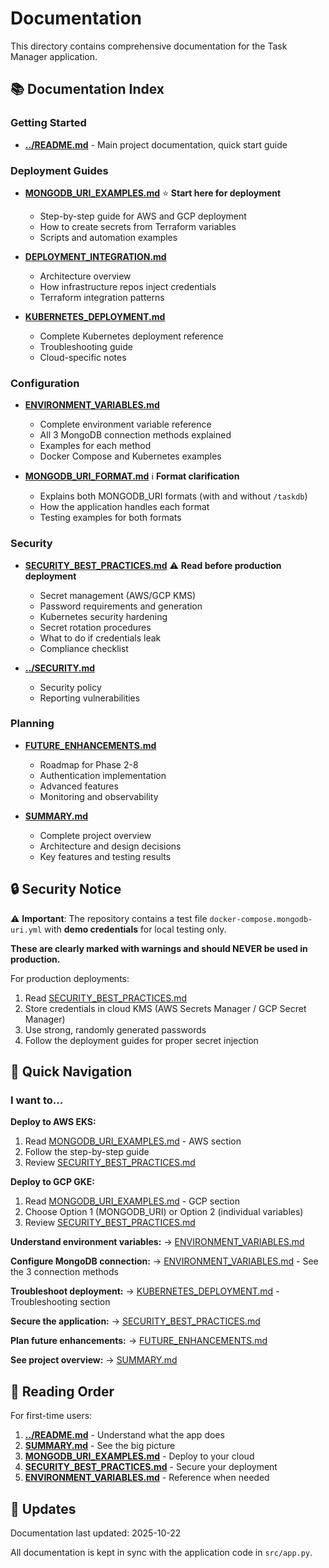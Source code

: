 # Documentation

This directory contains comprehensive documentation for the Task Manager application.

## 📚 Documentation Index

### Getting Started

- **[../README.md](../README.md)** - Main project documentation, quick start guide

### Deployment Guides

- **[MONGODB_URI_EXAMPLES.md](MONGODB_URI_EXAMPLES.md)** ⭐ **Start here for deployment**
  - Step-by-step guide for AWS and GCP deployment
  - How to create secrets from Terraform variables
  - Scripts and automation examples

- **[DEPLOYMENT_INTEGRATION.md](DEPLOYMENT_INTEGRATION.md)**
  - Architecture overview
  - How infrastructure repos inject credentials
  - Terraform integration patterns

- **[KUBERNETES_DEPLOYMENT.md](KUBERNETES_DEPLOYMENT.md)**
  - Complete Kubernetes deployment reference
  - Troubleshooting guide
  - Cloud-specific notes

### Configuration

- **[ENVIRONMENT_VARIABLES.md](ENVIRONMENT_VARIABLES.md)**
  - Complete environment variable reference
  - All 3 MongoDB connection methods explained
  - Examples for each method
  - Docker Compose and Kubernetes examples

- **[MONGODB_URI_FORMAT.md](MONGODB_URI_FORMAT.md)** ℹ️ **Format clarification**
  - Explains both MONGODB_URI formats (with and without `/taskdb`)
  - How the application handles each format
  - Testing examples for both formats

### Security

- **[SECURITY_BEST_PRACTICES.md](SECURITY_BEST_PRACTICES.md)** ⚠️ **Read before production deployment**
  - Secret management (AWS/GCP KMS)
  - Password requirements and generation
  - Kubernetes security hardening
  - Secret rotation procedures
  - What to do if credentials leak
  - Compliance checklist

- **[../SECURITY.md](../SECURITY.md)**
  - Security policy
  - Reporting vulnerabilities

### Planning

- **[FUTURE_ENHANCEMENTS.md](FUTURE_ENHANCEMENTS.md)**
  - Roadmap for Phase 2-8
  - Authentication implementation
  - Advanced features
  - Monitoring and observability

- **[SUMMARY.md](SUMMARY.md)**
  - Complete project overview
  - Architecture and design decisions
  - Key features and testing results

## 🔒 Security Notice

⚠️ **Important**: The repository contains a test file `docker-compose.mongodb-uri.yml` with **demo credentials** for local testing only.

**These are clearly marked with warnings and should NEVER be used in production.**

For production deployments:
1. Read [SECURITY_BEST_PRACTICES.md](SECURITY_BEST_PRACTICES.md)
2. Store credentials in cloud KMS (AWS Secrets Manager / GCP Secret Manager)
3. Use strong, randomly generated passwords
4. Follow the deployment guides for proper secret injection

## 🚀 Quick Navigation

### I want to...

**Deploy to AWS EKS:**
1. Read [MONGODB_URI_EXAMPLES.md](MONGODB_URI_EXAMPLES.md) - AWS section
2. Follow the step-by-step guide
3. Review [SECURITY_BEST_PRACTICES.md](SECURITY_BEST_PRACTICES.md)

**Deploy to GCP GKE:**
1. Read [MONGODB_URI_EXAMPLES.md](MONGODB_URI_EXAMPLES.md) - GCP section
2. Choose Option 1 (MONGODB_URI) or Option 2 (individual variables)
3. Review [SECURITY_BEST_PRACTICES.md](SECURITY_BEST_PRACTICES.md)

**Understand environment variables:**
→ [ENVIRONMENT_VARIABLES.md](ENVIRONMENT_VARIABLES.md)

**Configure MongoDB connection:**
→ [ENVIRONMENT_VARIABLES.md](ENVIRONMENT_VARIABLES.md) - See the 3 connection methods

**Troubleshoot deployment:**
→ [KUBERNETES_DEPLOYMENT.md](KUBERNETES_DEPLOYMENT.md) - Troubleshooting section

**Secure the application:**
→ [SECURITY_BEST_PRACTICES.md](SECURITY_BEST_PRACTICES.md)

**Plan future enhancements:**
→ [FUTURE_ENHANCEMENTS.md](FUTURE_ENHANCEMENTS.md)

**See project overview:**
→ [SUMMARY.md](SUMMARY.md)

## 📖 Reading Order

For first-time users:

1. **[../README.md](../README.md)** - Understand what the app does
2. **[SUMMARY.md](SUMMARY.md)** - See the big picture
3. **[MONGODB_URI_EXAMPLES.md](MONGODB_URI_EXAMPLES.md)** - Deploy to your cloud
4. **[SECURITY_BEST_PRACTICES.md](SECURITY_BEST_PRACTICES.md)** - Secure your deployment
5. **[ENVIRONMENT_VARIABLES.md](ENVIRONMENT_VARIABLES.md)** - Reference when needed

## 🔄 Updates

Documentation last updated: 2025-10-22

All documentation is kept in sync with the application code in `src/app.py`.
